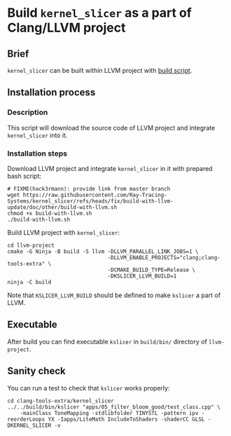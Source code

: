 # Build `kernel_slicer` as a part of Clang/LLVM project

## Brief

`kernel_slicer` can be built within LLVM project with [build script](/other/build-with-llvm.sh).

## Installation process

### Description

This script will download the source code of LLVM project and integrate `kernel_slicer` into it.

### Installation steps

Download LLVM project and integrate `kernel_slicer` in it with prepared bash script:

```shell
# FIXME(hack3rmann): provide link from master branch
wget https://raw.githubusercontent.com/Ray-Tracing-Systems/kernel_slicer/refs/heads/fix/build-with-llvm-update/doc/other/build-with-llvm.sh
chmod +x build-with-llvm.sh
./build-with-llvm.sh
```

Build LLVM project with `kernel_slicer`:

```shell
cd llvm-project
cmake -G Ninja -B build -S llvm -DLLVM_PARALLEL_LINK_JOBS=1 \
                                -DLLVM_ENABLE_PROJECTS="clang;clang-tools-extra" \
                                -DCMAKE_BUILD_TYPE=Release \
                                -DKSLICER_LLVM_BUILD=1
ninja -C build
```

Note that `KSLICER_LLVM_BUILD` should be defined to make `kslicer` a part of LLVM.

## Executable

After build you can find executable `kslicer` in `build/bin/` directory of `llvm-project`.

## Sanity check

You can run a test to check that `kslicer` works properly:

```shell
cd clang-tools-extra/kernel_slicer
../../build/bin/kslicer "apps/05_filter_bloom_good/test_class.cpp" \
    -mainClass ToneMapping -stdlibfolder TINYSTL -pattern ipv -reorderLoops YX -Iapps/LiteMath IncludeToShaders -shaderCC GLSL -DKERNEL_SLICER -v
```
